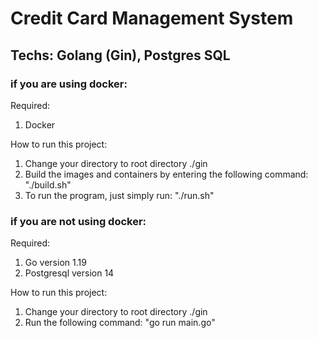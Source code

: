 # Credit Card Management System

## Techs: Golang (Gin), Postgres SQL


### if you are using docker:

Required:
1. Docker

How to run this project:
1. Change your directory to root directory ./gin
1. Build the images and containers by entering the following command: "./build.sh"
2. To run the program, just simply run: "./run.sh"


### if you are not using docker:

Required:
1. Go version 1.19
2. Postgresql version 14

How to run this project:
1. Change your directory to root directory ./gin
2. Run the following command: "go run main.go"